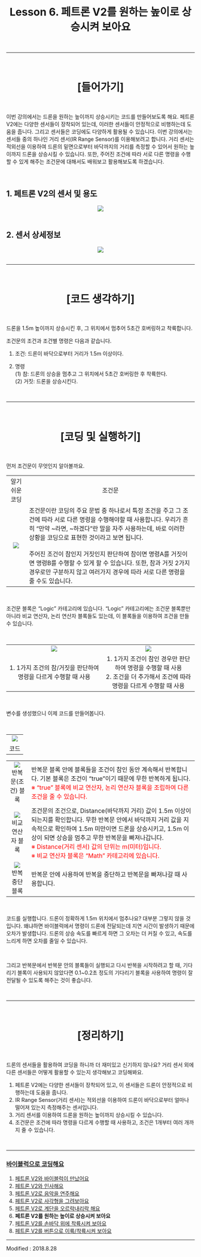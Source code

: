 <br>

<div align="center">
    <h1>Lesson 6. 페트론 V2를 원하는 높이로 상승시켜 보아요</h1>
</div>

<br>

---

<br>


<div align="center">
    <h1>[들어가기]</h1>
</div>

<br>

이번 강의에서는 드론을 원하는 높이까지 상승시키는 코드를 만들어보도록 해요. 페트론 V2에는 다양한 센서들이 장착되어 있는데, 이러한 센서들이 안정적으로 비행하는데 도움을 줍니다. 그리고 센서들은 코딩에도 다양하게 활용될 수 있습니다. 이번 강의에서는 센서들 중의 하나인 거리 센서(IR Range Sensor)를 이용해보려고 합니다. 거리 센서는 적외선을 이용하여 드론의 밑면으로부터 바닥까지의 거리를 측정할 수 있어서 원하는 높이까지 드론을 상승시킬 수 있습니다. 또한, 주어진 조건에 따라 서로 다른 명령을 수행할 수 있게 해주는 조건문에 대해서도 배워보고 활용해보도록 하겠습니다.

<br>

<h2> 1. 페트론 V2의 센서 및 용도</h2>
<div align="center">
    <img src="images/image62.png">
</div>

<br>

<h2> 2. 센서 상세정보</h2>
<div align="center">
    <img src="images/image63.png">
</div>

<br>

---

<br>


<div align="center">
    <h1>[코드 생각하기]</h1>
</div>

<br>

드론을 1.5m 높이까지 상승시킨 후, 그 위치에서 멈추어 5초간 호버링하고 착륙합니다.

조건문의 조건과 조건별 명령은 다음과 같습니다.

1. 조건: 드론이 바닥으로부터 거리가 1.5m 이상이다.

2. 명령<br>
    (1) 참: 드론의 상승을 멈추고 그 위치에서 5초간 호버링한 후 착륙한다.<br>
    (2) 거짓: 드론을 상승시킨다.<br>

<br>

---

<br>


<div align="center">
    <h1>[코딩 및 실행하기]</h1>
</div>

<br>

먼저 조건문이 무엇인지 알아볼까요.
<br>
<div align="center">
    <table>
        <tr>
            <td>
                <div align="center">
                    알기 쉬운 코딩
                </div>
            </td>
            <td>
                <div align="center">
                    조건문
                </div>
            </td>
        </tr>
        <tr>
            <td>
                <div align="center">
                    <img src="images/image47.png">
                </div>
            </td>
            <td>
                <div align="left">
                    조건문이란 코딩의 주요 문법 중 하나로서 특정 조건을 주고 그 조건에 따라 서로 다른 명령을 수행해야할 때 사용합니다. 우리가 흔히 “만약 ~라면, ~하겠다”란 말을 자주 사용하는데, 바로 이러한 상황을 코딩으로 표현한 것이라고 보면 됩니다. 
                    <br><br>
                    주어진 조건이 참인지 거짓인지 판단하여 참이면 명령A를 거짓이면 명령B를 수행할 수 있게 할 수 있습니다. 또한, 참과 거짓 2가지 경우로만 구분하지 않고 여러가지 경우에 따라 서로 다른 명령을 줄 수도 있습니다.
                </div>
            </td>
        </tr>
    </table>
</div>

<br>

조건문 블록은 “Logic” 카테고리에 있습니다. “Logic” 카테고리에는 조건문 블록뿐만 아니라 비교 연산자, 논리 연산자 블록들도 있는데, 이 블록들을 이용하여 조건을 만들 수 있습니다.

<br>

<div align="center">
    <table>
        <tr>
            <td>
                <div align="center">
                    <img src="images/image64.png">
                </div>
            </td>
            <td>
                <div align="center">
                    <img src="images/image65.png">
                </div>
            </td>
        </tr>
        <tr>
            <td>
                <div align="center">
                    1. 1가지 조건의 참/거짓을 판단하여 명령을 다르게 수행할 때 사용
                </div>
            </td>
            <td>
                <div align="center">
                    1. 1가지 조건이 참인 경우만 판단하여 명령을 수행할 때 사용<br>
                    2. 조건을 더 추가해서 조건에 따라 명령을 다르게 수행할 때 사용
                </div>
            </td>
        </tr>
    </table>
</div>

<br>

변수를 생성했으니 이제 코드를 만들어봅니다.

<br>

<div align="center">
    <table>
        <tr>
            <td>
                <div align="center">
                    <img src="images/image66.png"><br>
                </div>
            </td>
        </tr>
        <tr>
            <td>
                <div align="center">
                    코드
                </div>
            </td>
        </tr>
    </table>
</div>

<div align="center">
    <table>
        <tr>
            <td>
                <div align="center">
                    <img src="images/image67.png"><br>
                    반복문(조건) 블록
                </div>
            </td>
            <td>
                <div align="left">
                    반복문 블록 안에 블록들을 조건이 참인 동안 계속해서 반복합니다. 기본 블록은 조건이 “true”이기 때문에 무한 반복하게 됩니다.<br>
                    <font color="red">※ “true” 블록에 비교 연산자, 논리 연산자 블록을 조립하여 다른 조건을 줄 수 있습니다.</font>
                </div>
            </td>
        </tr>
        <tr>
            <td>
                <div align="center">
                    <img src="images/image68.png"><br>
                    비교 연산자 블록
                </div>
            </td>
            <td>
                <div align="left">
                    조건문의 조건으로, Distance(바닥까지 거리) 값이 1.5m 이상이 되는지를 확인합니다. 무한 반복문 안에서 바닥까지 거리 값을 지속적으로 확인하여 1.5m 미만이면 드론을 상승시키고, 1.5m 이상이 되면 상승을 멈추고 무한 반복문을 빠져나갑니다.<br>
                    <font color="red">※ Distance(거리 센서) 값의 단위는 m(미터)입니다.<br>
                    ※ 비교 연산자 블록은 “Math” 카테고리에 있습니다. </font>
                </div>
            </td>
        </tr>
        <tr>
            <td>
                <div align="center">
                    <img src="images/image69.png"><br>
                    반복 중단 블록
                </div>
            </td>
            <td>
                <div align="left">
                    반복문 안에 사용하여 반복을 중단하고 반복문을 빠져나갈 때 사용합니다.
                </div>
            </td>
        </tr>
    </table>
</div>

<br>

코드를 실행합니다. 드론이 정확하게 1.5m 위치에서 멈추나요? 대부분 그렇지 않을 것입니다. 왜냐하면 바이블럭에서 명령이 드론에 전달되는데 지연 시간이 발생하기 때문에 오차가 발생합니다. 드론의 상승 속도를 빠르게 하면 그 오차는 더 커질 수 있고, 속도를 느리게 하면 오차를 줄일 수 있습니다.

<br>


그리고 반복문에서 반복문 안의 블록들이 실행되고 다시 반복을 시작하려고 할 때, 기다리기 블록이 사용되지 않았다면 0.1~0.2초 정도의 기다리기 블록을 사용하여 명령이 잘 전달될 수 있도록 해주는 것이 좋습니다.

<br>

---

<br>


<div align="center">
    <h1>[정리하기]</h1>
</div>

<br>

드론의 센서들을 활용하여 코딩을 하니까 더 재미있고 신기하지 않나요? 거리 센서 외에 다른 센서들은 어떻게 활용할 수 있는지 생각해보고 코딩해봐요.

1. 페트론 V2에는 다양한 센서들이 장착되어 있고, 이 센서들은 드론이 안정적으로 비행하는데 도움을 줍니다.
2. IR Range Sensor(거리 센서)는 적외선을 이용하여 드론이 바닥으로부터 얼마나 떨어져 있는지 측정해주는 센서입니다.
3. 거리 센서를 이용하여 드론을 원하는 높이까지 상승시킬 수 있습니다.
4. 조건문은 조건에 따라 명령을 다르게 수행할 때 사용하고, 조건은 1개부터 여러 개까지 줄 수 있습니다.



<br>

---

### [바이블럭으로 코딩해요](../)

 1. [페트론 V2와 바이블럭이 만났어요](../lesson1)
 2. [페트론 V2와 인사해요](../lesson2)
 3. [페트론 V2로 음악을 연주해요](../lesson3)
 4. [페트론 V2로 사각형을 그려보아요](../lesson4)
 5. [페트론 V2로 계단을 오르락내리락 해요](../lesson5)
 6. **페트론 V2를 원하는 높이로 상승시켜 보아요**
 7. [페트론 V2를 손바닥 위에 착륙시켜 보아요](../lesson7)
 8. [페트론 V2를 버튼으로 이륙/착륙시켜 보아요](../lesson8)
 
---

Modified : 2018.8.28